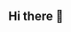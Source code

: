 ## Hi there 👋

<!--
**hugohiraoka/hugohiraoka** is a ✨ _special_ ✨ repository because its `README.md` (this file) appears on your GitHub profile.

Here are some ideas to get you started:

- 🔭 I’m currently working on my startup, the next Generation AI Powered Social Media.
- 🌱 I’m currently learning Scala.
- 👯 I’m looking to collaborate on coding projects, business development.
- 🤔 I’m looking for help with coding and business development.
- 💬 Ask me about my startup.
- 📫 How to reach me: send me an email <hhiraoka1@gmail.com>
- 😄 Pronouns: he/him
- ⚡ Fun fact: I'll think of something and will post it here.
-->
